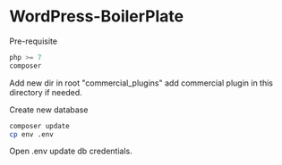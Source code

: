 # WordPress-BoilerPlate 

Pre-requisite
```php
php >= 7 
composer
```

Add new dir in root "commercial_plugins" add commercial plugin in this directory if needed.

Create new database

```bash
composer update
cp env .env 
```

Open .env update db credentials.
